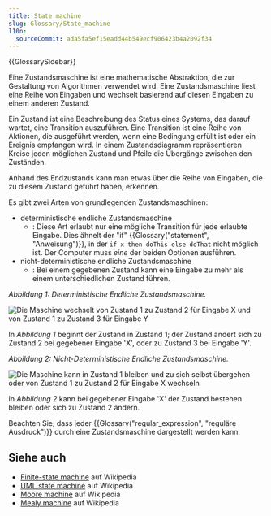 ```yaml
---
title: State machine
slug: Glossary/State_machine
l10n:
  sourceCommit: ada5fa5ef15eadd44b549ecf906423b4a2092f34
---
```


{{GlossarySidebar}}

Eine Zustandsmaschine ist eine mathematische Abstraktion, die zur Gestaltung von Algorithmen verwendet wird. Eine Zustandsmaschine liest eine Reihe von Eingaben und wechselt basierend auf diesen Eingaben zu einem anderen Zustand.

Ein Zustand ist eine Beschreibung des Status eines Systems, das darauf wartet, eine Transition auszuführen. Eine Transition ist eine Reihe von Aktionen, die ausgeführt werden, wenn eine Bedingung erfüllt ist oder ein Ereignis empfangen wird. In einem Zustandsdiagramm repräsentieren Kreise jeden möglichen Zustand und Pfeile die Übergänge zwischen den Zuständen.

Anhand des Endzustands kann man etwas über die Reihe von Eingaben, die zu diesem Zustand geführt haben, erkennen.

Es gibt zwei Arten von grundlegenden Zustandsmaschinen:

- deterministische endliche Zustandsmaschine
  - : Diese Art erlaubt nur eine mögliche Transition für jede erlaubte Eingabe. Dies ähnelt der "if" {{Glossary("statement", "Anweisung")}}, in der `if x then doThis else doThat` nicht möglich ist. Der Computer muss _eine_ der beiden Optionen ausführen.
- nicht-deterministische endliche Zustandsmaschine
  - : Bei einem gegebenen Zustand kann eine Eingabe zu mehr als einem unterschiedlichen Zustand führen.

_Abbildung 1: Deterministische Endliche Zustandsmaschine._

![Die Maschine wechselt von Zustand 1 zu Zustand 2 für Eingabe X und von Zustand 1 zu Zustand 3 für Eingabe Y](statemachine1.png)

In _Abbildung 1_ beginnt der Zustand in Zustand 1; der Zustand ändert sich zu Zustand 2 bei gegebener Eingabe 'X', oder zu Zustand 3 bei Eingabe 'Y'.

_Abbildung 2: Nicht-Deterministische Endliche Zustandsmaschine._

![Die Maschine kann in Zustand 1 bleiben und zu sich selbst übergehen oder von Zustand 1 zu Zustand 2 für Eingabe X wechseln](statemachine2.png)

In _Abbildung 2_ kann bei gegebener Eingabe 'X' der Zustand bestehen bleiben oder sich zu Zustand 2 ändern.

Beachten Sie, dass jeder {{Glossary("regular_expression", "reguläre Ausdruck")}} durch eine Zustandsmaschine dargestellt werden kann.

## Siehe auch

- [Finite-state machine](https://en.wikipedia.org/wiki/Finite-state_machine) auf Wikipedia
- [UML state machine](https://en.wikipedia.org/wiki/UML_state_machine) auf Wikipedia
- [Moore machine](https://en.wikipedia.org/wiki/Moore_machine) auf Wikipedia
- [Mealy machine](https://en.wikipedia.org/wiki/Mealy_machine) auf Wikipedia
